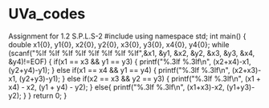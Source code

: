 # UVa_codes
Assignment for 1.2 S.P.L.S-2 
#include <iostream>
using namespace std;
int main()
{
    double x1{0}, y1{0}, x2{0}, y2{0}, x3{0}, y3{0}, x4{0}, y4{0};
    while (scanf("%lf %lf %lf %lf %lf %lf %lf %lf",&x1, &y1, &x2, &y2, &x3, &y3, &x4, &y4)!=EOF)
    {
        if(x1 == x3 && y1 == y3)
        {
            printf("%.3lf %.3lf\n", (x2+x4)-x1, (y2+y4)-y1);
        }
        else if(x1 == x4 && y1 == y4)
        {
            printf("%.3lf %.3lf\n", (x2+x3)-x1, (y2+y3)-y1);
        }
        else if(x2 == x3 && y2 == y3) {
            printf("%.3lf %.3lf\n", (x1 + x4) - x2, (y1 + y4) - y2);
        }
        else{
            printf("%.3lf %.3lf\n", (x1+x3)-x2, (y1+y3)-y2);
        }
    }
    return 0;
}
